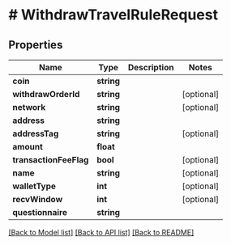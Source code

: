 # # WithdrawTravelRuleRequest

## Properties

Name | Type | Description | Notes
------------ | ------------- | ------------- | -------------
**coin** | **string** |  |
**withdrawOrderId** | **string** |  | [optional]
**network** | **string** |  | [optional]
**address** | **string** |  |
**addressTag** | **string** |  | [optional]
**amount** | **float** |  |
**transactionFeeFlag** | **bool** |  | [optional]
**name** | **string** |  | [optional]
**walletType** | **int** |  | [optional]
**recvWindow** | **int** |  | [optional]
**questionnaire** | **string** |  |

[[Back to Model list]](../../README.md#models) [[Back to API list]](../../README.md#endpoints) [[Back to README]](../../README.md)
